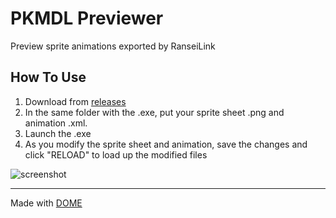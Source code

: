 
# PKMDL Previewer

Preview sprite animations exported by RanseiLink

## How To Use

1. Download from [releases](https://github.com/Deijin27/pkmdl-previewer/releases/latest)
1. In the same folder with the .exe, put your sprite sheet .png and animation .xml.
2. Launch the .exe
3. As you modify the sprite sheet and animation, save the changes and click "RELOAD" to load up the modified files


![screenshot](https://user-images.githubusercontent.com/40903783/189527807-3fd42418-f0b7-42dc-92ba-8a74cc4fa6f6.gif)

---

Made with [DOME](https://domeengine.com/)
